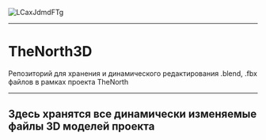 ![LCaxJdmdFTg](https://user-images.githubusercontent.com/75693065/204449733-abd7823a-cf19-471b-bbb2-d0abba47d74f.jpg)
____
# TheNorth3D
Репозиторий для хранения и динамического редактирования .blend, .fbx файлов в рамках проекта TheNorth
____

## Здесь хранятся все динамически изменяемые файлы 3D моделей проекта
